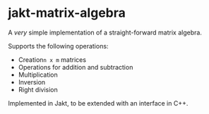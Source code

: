 # jakt-matrix-algebra

A *very* simple implementation of a straight-forward matrix algebra. 

Supports the following operations:

- Creation`n x m` matrices
- Operations for addition and subtraction
- Multiplication
- Inversion
- Right division

Implemented in Jakt, to be extended with an interface in C++.

